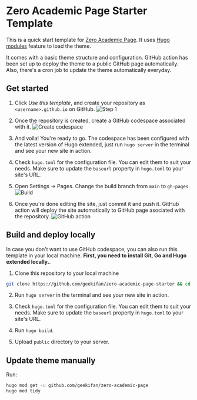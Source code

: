 # Zero Academic Page Starter Template

This is a quick start template for [Zero Academic Page](https://github.com/geekifan/zero-academic-page). It uses [Hugo modules](https://gohugo.io/hugo-modules/) feature to load the theme.

It comes with a basic theme structure and configuration. GitHub action has been set up to deploy the theme to a public GitHub page automatically. Also, there's a cron job to update the theme automatically everyday.

## Get started

1. Click *Use this template*, and create your repository as `<username>.github.io` on GitHub.
![Step 1](https://user-images.githubusercontent.com/5889006/156916624-20b2a784-f3a9-4718-aa5f-ce2a436b241f.png)

2. Once the repository is created, create a GitHub codespace associated with it.
![Create codespace](https://user-images.githubusercontent.com/5889006/156916672-43b7b6e9-4ffb-4704-b4ba-d5ca40ffcae7.png)

3. And voila! You're ready to go. The codespace has been configured with the latest version of Hugo extended, just run `hugo server` in the terminal and see your new site in action.

4. Check `hugo.toml` for the configuration file. You can edit them to suit your needs. Make sure to update the `baseurl` property in `hugo.toml` to your site's URL.

5. Open Settings -> Pages. Change the build branch from `main` to `gh-pages`.
![Build](https://github.com/namanh11611/hugo-theme-stack-starter/assets/16586200/12c763cd-bead-4923-b610-8788f388fcb5)

1. Once you're done editing the site, just commit it and push it. GitHub action will deploy the site automatically to GitHub page asociated with the repository.
![GitHub action](https://user-images.githubusercontent.com/5889006/156916881-90b8bb9b-1925-4e60-9d7a-8026cda729bf.png)

## Build and deploy locally

In case you don't want to use GitHub codespace, you can also run this template in your local machine. **First, you need to install Git, Go and Hugo extended locally.**.

1. Clone this repository to your local machine
```bash
git clone https://github.com/geekifan/zero-academic-page-starter && cd zero-academic-page-starter
```
2. Run `hugo server` in the terminal and see your new site in action.

3. Check `hugo.toml` for the configuration file. You can edit them to suit your needs. Make sure to update the `baseurl` property in `hugo.toml` to your site's URL.

4. Run `hugo build`.

5. Upload `public` directory to your server.

## Update theme manually

Run:

```bash
hugo mod get -u github.com/geekifan/zero-academic-page
hugo mod tidy
```